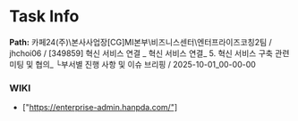 # Task Info

**Path:** 카페24(주)\본사사업장\[CG]MI본부\비즈니스센터\엔터프라이즈코칭2팀 / jhchoi06 / [349859] 혁신 서비스 연결 _ 혁신 서비스 연결_ 5. 혁신 서비스 구축 관련 미팅 및 협의_ └부서별 진행 사항 및 이슈 브리핑 / 2025-10-01_00-00-00

### WIKI
- ["https://enterprise-admin.hanpda.com/"]

